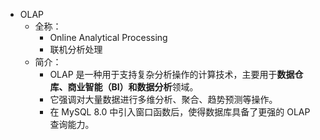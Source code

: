 - OLAP
  - 全称：
    - Online Analytical Processing
    - 联机分析处理
  - 简介：
    - OLAP 是一种用于支持复杂分析操作的计算技术，主要用于**数据仓库、商业智能（BI）和数据分析**领域。
    - 它强调对大量数据进行多维分析、聚合、趋势预测等操作。
    - 在 MySQL 8.0 中引入窗口函数后，使得数据库具备了更强的 OLAP 查询能力。
